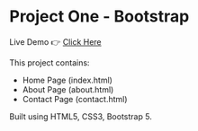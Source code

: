 # Project One - Bootstrap 

Live Demo 👉 [Click Here](https://kallubavimani.github.io/Project-one/)

This project contains:
- Home Page (index.html)
- About Page (about.html)
- Contact Page (contact.html)

Built using HTML5, CSS3, Bootstrap 5.
